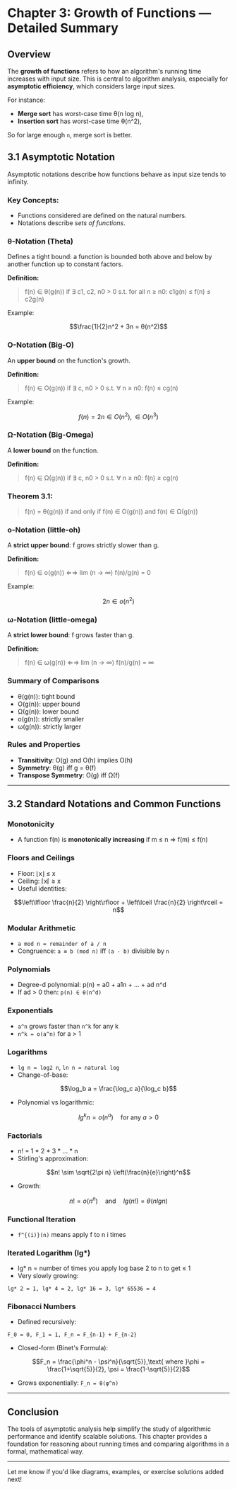# Chapter 3: Growth of Functions — Detailed Summary

## Overview

The **growth of functions** refers to how an algorithm's running time increases with input size. This is central to algorithm analysis, especially for **asymptotic efficiency**, which considers large input sizes.

For instance:

* **Merge sort** has worst-case time θ(n log n),
* **Insertion sort** has worst-case time θ(n^2),

So for large enough `n`, merge sort is better.

## 3.1 Asymptotic Notation

Asymptotic notations describe how functions behave as input size tends to infinity.

### Key Concepts:

* Functions considered are defined on the natural numbers.
* Notations describe *sets of functions*.

### θ-Notation (Theta)

Defines a tight bound: a function is bounded both above and below by another function up to constant factors.

**Definition:**

> f(n) ∈ θ(g(n)) if ∃ c1, c2, n0 > 0 s.t. for all n ≥ n0:
> c1g(n) ≤ f(n) ≤ c2g(n)

Example:

```math
\frac{1}{2}n^2 + 3n = θ(n^2)
```

### O-Notation (Big-O)

An **upper bound** on the function's growth.

**Definition:**

> f(n) ∈ O(g(n)) if ∃ c, n0 > 0 s.t. ∀ n ≥ n0: f(n) ≤ cg(n)

Example:

```math
f(n) = 2n ∈ O(n^2), ∈ O(n^3)
```

### Ω-Notation (Big-Omega)

A **lower bound** on the function.

**Definition:**

> f(n) ∈ Ω(g(n)) if ∃ c, n0 > 0 s.t. ∀ n ≥ n0: f(n) ≥ cg(n)

### Theorem 3.1:

> f(n) = θ(g(n)) if and only if f(n) ∈ O(g(n)) and f(n) ∈ Ω(g(n))

### o-Notation (little-oh)

A **strict upper bound**: f grows strictly slower than g.

**Definition:**

> f(n) ∈ o(g(n)) ⇐⇒ lim (n → ∞) f(n)/g(n) = 0

Example:

```math
2n ∈ o(n^2)
```

### ω-Notation (little-omega)

A **strict lower bound**: f grows faster than g.

**Definition:**

> f(n) ∈ ω(g(n)) ⇐⇒ lim (n → ∞) f(n)/g(n) = ∞

### Summary of Comparisons

* θ(g(n)): tight bound
* O(g(n)): upper bound
* Ω(g(n)): lower bound
* o(g(n)): strictly smaller
* ω(g(n)): strictly larger

### Rules and Properties

* **Transitivity**: O(g) and O(h) implies O(h)
* **Symmetry**: θ(g) iff g = θ(f)
* **Transpose Symmetry**: O(g) iff Ω(f)

---

## 3.2 Standard Notations and Common Functions

### Monotonicity

* A function f(n) is **monotonically increasing** if m ≤ n ⇒ f(m) ≤ f(n)

### Floors and Ceilings

* Floor: ⌊x⌋ ≤ x
* Ceiling: ⌈x⌈ ≥ x
* Useful identities:

```math
\left\lfloor \frac{n}{2} \right\rfloor + \left\lceil \frac{n}{2} \right\rceil = n
```

### Modular Arithmetic

* `a mod n = remainder of a / n`
* Congruence: `a ≡ b (mod n)` iff `(a - b)` divisible by `n`

### Polynomials

* Degree-d polynomial: p(n) = a0 + a1n + ... + ad n^d
* If ad > 0 then: `p(n) ∈ θ(n^d)`

### Exponentials

* `a^n` grows faster than `n^k` for any k
* `n^k = o(a^n)` for a > 1

### Logarithms

* `lg n = log2 n`, `ln n = natural log`
* Change-of-base:

```math
\log_b a = \frac{\log_c a}{\log_c b}
```

* Polynomial vs logarithmic:

```math
lg^k n = o(n^a) \quad \text{for any } a > 0
```

### Factorials

* n! = 1 \* 2 \* 3 \* ... \* n
* Stirling's approximation:

```math
n! \sim \sqrt{2\pi n} \left(\frac{n}{e}\right)^n
```

* Growth:

```math
n! = o(n^n)\quad\text{and}\quad lg(n!) = \theta(n lg n)
```

### Functional Iteration

* `f^{(i)}(n)` means apply f to n i times

### Iterated Logarithm (lg\*)

* lg\* n = number of times you apply log base 2 to n to get ≤ 1
* Very slowly growing:

```text
lg* 2 = 1, lg* 4 = 2, lg* 16 = 3, lg* 65536 = 4
```

### Fibonacci Numbers

* Defined recursively:

```text
F_0 = 0, F_1 = 1, F_n = F_{n-1} + F_{n-2}
```

* Closed-form (Binet's Formula):

```math
F_n = \frac{\phi^n - \psi^n}{\sqrt{5}},\text{ where }\phi = \frac{1+\sqrt{5}}{2}, \psi = \frac{1-\sqrt{5}}{2}
```

* Grows exponentially: `F_n = θ(φ^n)`

---

## Conclusion

The tools of asymptotic analysis help simplify the study of algorithmic performance and identify scalable solutions. This chapter provides a foundation for reasoning about running times and comparing algorithms in a formal, mathematical way.

---

Let me know if you'd like diagrams, examples, or exercise solutions added next!

